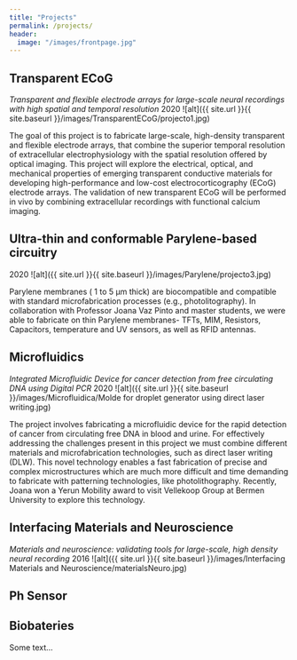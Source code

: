 ```yaml
---
title: "Projects"
permalink: /projects/
header:
  image: "/images/frontpage.jpg"
---
```


## Transparent ECoG 

*Transparent and flexible electrode arrays for large-scale neural recordings with high spatial and temporal resolution*
2020
![alt]({{ site.url }}{{ site.baseurl }}/images/TransparentECoG/projecto1.jpg)

The goal of this project is to fabricate large-scale, high-density transparent and flexible electrode arrays, that combine the superior temporal resolution of extracellular electrophysiology with the spatial resolution offered by optical imaging. This project will explore the electrical, optical, and mechanical properties of emerging transparent conductive materials for developing high-performance and low-cost electrocorticography (ECoG) electrode arrays. The validation of new transparent ECoG will be performed in vivo by combining extracellular recordings with functional calcium imaging.


## Ultra-thin and conformable Parylene-based circuitry 
2020
![alt]({{ site.url }}{{ site.baseurl }}/images/Parylene/projecto3.jpg)

Parylene membranes ( 1 to 5 µm thick) are biocompatible and compatible with standard microfabrication processes (e.g., photolitography). In collaboration with Professor Joana Vaz Pinto and master students, we were able to fabricate on thin Parylene membranes- TFTs, MIM, Resistors, Capacitors, temperature and UV sensors, as well as RFID antennas.    


## Microfluidics
*Integrated Microfluidic Device for cancer detection from free circulating DNA using Digital PCR*
2020
![alt]({{ site.url }}{{ site.baseurl }}/images/Microfluidica/Molde for droplet generator using direct laser writing.jpg)

The project involves fabricating a microfluidic device for the rapid detection of cancer from circulating free DNA in blood and urine. For effectively addressing the challenges present in this project we must combine different materials and microfabrication technologies, such as direct laser writing (DLW). This novel technology enables a fast fabrication of precise and complex microstructures which are much more difficult and time demanding to fabricate with patterning technologies, like photolithography. Recently, Joana won a Yerun Mobility award to visit Vellekoop Group at Bermen University to explore this technology.      

## Interfacing Materials and Neuroscience 
*Materials and neuroscience: validating tools for large-scale, high density neural recording*
2016
![alt]({{ site.url }}{{ site.baseurl }}/images/Interfacing Materials and Neuroscience/materialsNeuro.jpg)



## Ph Sensor 


## Biobateries 
Some text...





